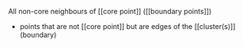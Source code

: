 All non-core neighbours of [[core point]] ([[boundary points]])
- points that are not [[core point]] but are edges of the [[cluster(s)]] (boundary)